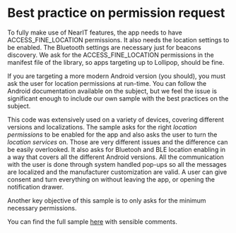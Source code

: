 # Best practice on permission request

To fully make use of NearIT features, the app needs to have ACCESS_FINE_LOCATION permissions. It also needs the location settings to be enabled. The Bluetooth settings are necessary just for beacons discovery. We ask for the ACCESS_FINE_LOCATION permissions in the manifest file of the library, so apps targeting up to Lollipop, should be fine.

If you are targeting a more modern Android version (you should), you must ask the user for location permissions at run-time. You can follow the Android documentation available on the subject, but we feel the issue is significant enough to include our own sample with the best practices on the subject.

This code was extensively used on a variety of devices, covering different versions and localizations. The sample asks for the right *location permissions* to be enabled for the app and also asks the user to turn the *location services* on. Those are very different issues and the difference can be easily overlooked. It also asks for Bluetooh and BLE location enabling in a way that covers all the different Android versions. All the communication with the user is done through system handled pop-ups so all the messages are localized and the manufacturer customization are valid. A user can give consent and turn everything on without leaving the app, or opening the notification drawer.

Another key objective of this sample is to only asks for the minimum necessary permissions.

You can find the full sample [here](https://github.com/nearit/Android-samples/blob/master/Activities/PermissionsActivity.java) with sensible comments.
